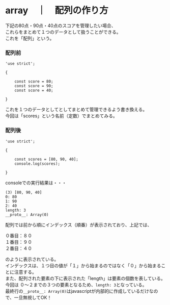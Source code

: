 # array　｜　配列の作り方

下記の80点・90点・40点のスコアを管理したい場合、  
これらをまとめて１つのデータとして扱うことができる。  
これを「配列」という。

### 配列前

```
'use strict';

{

    const score = 80;
    const score = 90;
    const score = 40;
 
}
```

これを１つのデータとしてとしてまとめて管理できるよう書き換える。  
今回は「scores」という名前（定数）でまとめてみる。
### 配列後


```
'use strict';

{
  
    const scores = [80, 90, 40];
    console.log(scores);
    
}
```
consoleでの実行結果は・・・
```
(3) [80, 90, 40]
0: 80
1: 90
2: 40
length: 3
__proto__: Array(0)
```

配列では前から順にインデックス（順番）が表示されており、上記では、

０番目：８０  
１番目：９０  
２番目：４０  

のように表示されている。  
インデックスは、１つ目の値が「１」から始まるのではなく「０」から始まることに注意する。  
また、配列された要素の下に表示された「length」は要素の個数を表している。  
今回は ０〜２までの３つの要素となるため、`length: 3`となっている。  
最終行の`__proto__: Array(0)`はjavascriptが内部的に作成しているだけなので、一旦無視してOK！









